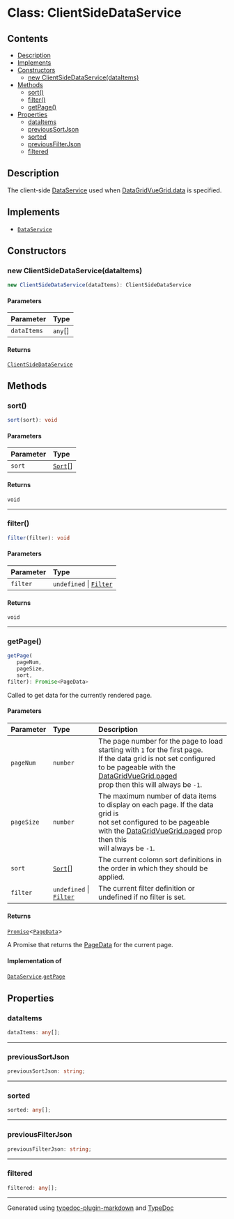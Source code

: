# Class: ClientSideDataService

## Contents

- [Description](ClientSideDataService.md#description)
- [Implements](ClientSideDataService.md#implements)
- [Constructors](ClientSideDataService.md#constructors)
  - [new ClientSideDataService(dataItems)](ClientSideDataService.md#new-clientsidedataservicedataitems)
- [Methods](ClientSideDataService.md#methods)
  - [sort()](ClientSideDataService.md#sort)
  - [filter()](ClientSideDataService.md#filter)
  - [getPage()](ClientSideDataService.md#getpage)
- [Properties](ClientSideDataService.md#properties)
  - [dataItems](ClientSideDataService.md#dataitems)
  - [previousSortJson](ClientSideDataService.md#previoussortjson)
  - [sorted](ClientSideDataService.md#sorted)
  - [previousFilterJson](ClientSideDataService.md#previousfilterjson)
  - [filtered](ClientSideDataService.md#filtered)

## Description

The client-side [DataService](../interfaces/DataService.md) used when [DataGridVueGrid.data](../DataGridVueGrid/README.md#data) is specified.

## Implements

- [`DataService`](../interfaces/DataService.md)

## Constructors

### new ClientSideDataService(dataItems)

```ts
new ClientSideDataService(dataItems): ClientSideDataService
```

#### Parameters

| Parameter | Type |
| :------ | :------ |
| `dataItems` | `any`[] |

#### Returns

[`ClientSideDataService`](ClientSideDataService.md)

## Methods

### sort()

```ts
sort(sort): void
```

#### Parameters

| Parameter | Type |
| :------ | :------ |
| `sort` | [`Sort`](../interfaces/Sort.md)[] |

#### Returns

`void`

***

### filter()

```ts
filter(filter): void
```

#### Parameters

| Parameter | Type |
| :------ | :------ |
| `filter` | `undefined` \| [`Filter`](../interfaces/Filter.md) |

#### Returns

`void`

***

### getPage()

```ts
getPage(
   pageNum, 
   pageSize, 
   sort, 
filter): Promise<PageData>
```

Called to get data for the currently rendered page.

#### Parameters

| Parameter | Type | Description |
| :------ | :------ | :------ |
| `pageNum` | `number` | The page number for the page to load starting with `1` for the first page.<br />If the data grid is not set configured to be pageable with the [DataGridVueGrid.paged](../DataGridVueGrid/README.md#paged)<br />prop then this will always be `-1`. |
| `pageSize` | `number` | The maximum number of data items to display on each page. If the data grid is<br />not set configured to be pageable with the [DataGridVueGrid.paged](../DataGridVueGrid/README.md#paged) prop then this<br />will always be `-1`. |
| `sort` | [`Sort`](../interfaces/Sort.md)[] | The current colomn sort definitions in the order in which they should be applied. |
| `filter` | `undefined` \| [`Filter`](../interfaces/Filter.md) | The current filter definition or undefined if no filter is set. |

#### Returns

[`Promise`]( https://developer.mozilla.org/en-US/docs/Web/JavaScript/Reference/Global_Objects/Promise )\<[`PageData`](../interfaces/PageData.md)\>

A Promise that returns the [PageData](../interfaces/PageData.md) for the current page.

#### Implementation of

[`DataService`](../interfaces/DataService.md).[`getPage`](../interfaces/DataService.md#getpage)

## Properties

### dataItems

```ts
dataItems: any[];
```

***

### previousSortJson

```ts
previousSortJson: string;
```

***

### sorted

```ts
sorted: any[];
```

***

### previousFilterJson

```ts
previousFilterJson: string;
```

***

### filtered

```ts
filtered: any[];
```

***

Generated using [typedoc-plugin-markdown](https://www.npmjs.com/package/typedoc-plugin-markdown) and [TypeDoc](https://typedoc.org/)
